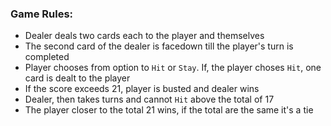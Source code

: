 ### Game Rules:

- Dealer deals two cards each to the player and themselves
- The second card of the dealer is facedown till the player's turn is completed
- Player chooses from option to `Hit` or `Stay`. If, the player choses `Hit`, one card is dealt to the player
- If the score exceeds 21, player is busted and dealer wins
- Dealer, then takes turns and cannot `Hit` above the total of 17
- The player closer to the total 21 wins, if the total are the same it's a tie
